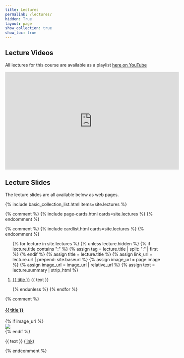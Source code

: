 ```yaml
---
title: Lectures
permalink: /lectures/
hidden: True
layout: page
show_collection: true
show_toc: true
---
```


## Lecture Videos

All lectures for this course are available as a playlist [here on YouTube](https://www.youtube.com/playlist?list=PLnRoOVbpGXfaXa0zY9N3dkCdN4Clcyxod)

<iframe width="560" height="315" src="https://www.youtube.com/embed/videoseries?si=TgBCkWWDXe5a2TIq&amp;list=PLnRoOVbpGXfaXa0zY9N3dkCdN4Clcyxod" title="YouTube video player" frameborder="0" allow="accelerometer; autoplay; clipboard-write; encrypted-media; gyroscope; picture-in-picture; web-share" referrerpolicy="strict-origin-when-cross-origin" allowfullscreen></iframe>

## Lecture Slides

The lecture slides are all available below as web pages.

{% include basic_collection_list.html items=site.lectures %}


{% comment %}
{% include page-cards.html cards=site.lectures %}
{% endcomment %}

{% comment %}
{% include cardlist.html cards=site.lectures %}
{% endcomment %}

<ol>

{% for lecture in site.lectures %}
{% unless lecture.hidden %}
{% if lecture.title contains ":" %}
  {% assign tag = lecture.title | split: ":" | first %}
{% endif %}
{% assign title = lecture.title %}
{% assign link_url = lecture.url | prepend: site.baseurl %}
{% assign image_url = page.image %}
{% assign image_url = image_url | relative_url %}
{% assign text = lecture.summary | strip_html %}

<li><a href="{{ link_url }}">{{ title }}</a> {{ text }} </li>

{% endunless %}
{% endfor %}

</ol>

{% comment %}
<h4><a href="{{ link_url }}">{{ title }}</a></h4>
{% if image_url %}
  <div class="card__image"><img src="{{ image_url }}"> </div>
{% endif %}
<p>{{ text }} <a href="{{ link_url }}">(link)</a></p>
{% endcomment %}